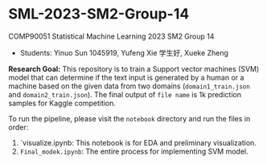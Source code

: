 # SML-2023-SM2-Group-14
COMP90051 Statistical Machine Learning 2023 SM2 Group 14

- Students: Yinuo Sun 1045919, Yufeng Xie 学生好, Xueke Zheng

**Research Goal:** This repository is to train a Support vector machines (SVM) model that can determine if the text input is generated by a human or a machine based on the given data from two domains (`domain1_train.json` and `domain2_train.json`). The final output of `file name` is 1k prediction samples for Kaggle competition.

To run the pipeline, please visit the `notebook` directory and run the files in order:
1. `visualize.ipynb: This notebook is for EDA and preliminary visualization.
2. `Final_modek.ipynb`: The entire process for implementing SVM model.
  
